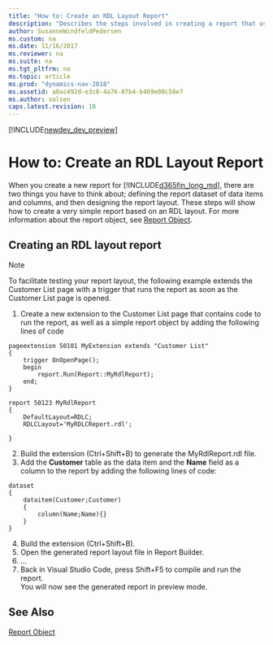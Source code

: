 ```yaml
---
title: "How to: Create an RDL Layout Report"
description: "Describes the steps involved in creating a report that uses an RDL layout."
author: SusanneWindfeldPedersen
ms.custom: na
ms.date: 11/16/2017
ms.reviewer: na
ms.suite: na
ms.tgt_pltfrm: na
ms.topic: article
ms.prod: "dynamics-nav-2018"
ms.assetid: a0ac492d-e3c8-4a76-87b4-b469e08c58e7
ms.author: solsen
caps.latest.revision: 18
---
```


[!INCLUDE[newdev_dev_preview](includes/newdev_dev_preview.md)]

# How to: Create an RDL Layout Report
When you create a new report for [!INCLUDE[d365fin_long_md](includes/d365fin_long_md.md)], there are two things you have to think about; defining the report dataset of data items and columns, and then designing the report layout. These steps will show how to create a very simple report based on an RDL layout. For more information about the report object, see [Report Object](devenv-report-object.md).

## Creating an RDL layout report

>[!NOTE]
>To facilitate testing your report layout, the following example extends the Customer List page with a trigger that runs the report as soon as the Customer List page is opened.

1. Create a new extension to the Customer List page that contains code to run the report, as well as a simple report object by adding the following lines of code
```
pageextension 50101 MyExtension extends "Customer List"
{
    trigger OnOpenPage();
    begin
        report.Run(Report::MyRdlReport);
    end;
}

report 50123 MyRdlReport
{
    DefaultLayout=RDLC;
    RDLCLayout='MyRDLCReport.rdl';

}
```
2. Build the extension (Ctrl+Shift+B) to generate the MyRdlReport.rdl file.
3. Add the **Customer** table as the data item and the **Name** field as a column to the report by adding the following lines of code:
```
dataset
{
    dataitem(Customer;Customer)
    {
        column(Name;Name){}
    }
}    
```
4. Build the extension (Ctrl+Shift+B).
5. Open the generated report layout file in Report Builder.
6. ...
10. Back in Visual Studio Code, press Shift+F5 to compile and run the report.  
You will now see the generated report in preview mode.

## See Also
[Report Object](devenv-report-object.md)  
